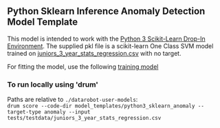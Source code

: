 ## Python Sklearn Inference Anomaly Detection Model Template


This model is intended to work with the [Python 3 Scikit-Learn Drop-In Environment](../../public_dropin_environments/python3_sklearn/).
The supplied pkl file is a scikit-learn One Class SVM model trained on [juniors_3_year_stats_regression.csv](../tests/testdata/juniors_3_year_stats_regression.csv)
with no target. 

For fitting the model, use the following [training model](../../task_templates/2_estimators/python_anomaly)

### To run locally using 'drum'
Paths are relative to `./datarobot-user-models`:   
`drum score --code-dir model_templates/python3_sklearn_anomaly --target-type anomaly --input tests/testdata/juniors_3_year_stats_regression.csv`
